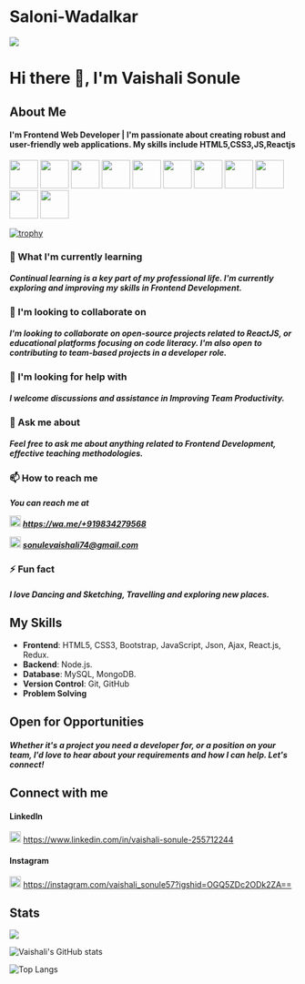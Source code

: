 # Saloni-Wadalkar
![](https://komarev.com/ghpvc/?username=sonule57&color=green&style=flat)

# Hi there 👋, I'm Vaishali Sonule

## About Me
<h4>I'm Frontend Web Developer | I'm passionate about creating robust and user-friendly web applications. My skills include HTML5,CSS3,JS,Reactjs</h4>
               
<img height=50 src="https://cdn.jsdelivr.net/gh/devicons/devicon/icons/python/python-original.svg"/> <img height=50 src="https://cdn.jsdelivr.net/gh/devicons/devicon/icons/html5/html5-original.svg" /> <img height=50 src="https://cdn.jsdelivr.net/gh/devicons/devicon/icons/css3/css3-original.svg" /> <img height=50 src="https://cdn.jsdelivr.net/gh/devicons/devicon/icons/react/react-original.svg" /> <img height=50 src="https://cdn.jsdelivr.net/gh/devicons/devicon/icons/git/git-plain.svg"/> <img height=50 src="https://cdn.jsdelivr.net/gh/devicons/devicon/icons/github/github-original.svg"/> <img height=50 src="https://cdn.jsdelivr.net/gh/devicons/devicon/icons/bootstrap/bootstrap-original-wordmark.svg" /> <img height=50 src="https://cdn.jsdelivr.net/gh/devicons/devicon/icons/javascript/javascript-original.svg" /> <img height=50 src="https://cdn.jsdelivr.net/gh/devicons/devicon/icons/nodejs/nodejs-original-wordmark.svg" /> <img height=50 src="https://cdn.jsdelivr.net/gh/devicons/devicon/icons/mongodb/mongodb-original-wordmark.svg" />  <img height=50 src="https://cdn.jsdelivr.net/gh/devicons/devicon/icons/nextjs/nextjs-original-wordmark.svg" /> <img height=50 >

[![trophy](https://github-profile-trophy.vercel.app/?username=altafk6198)](https://github.com/altafk6198/github-profile-trophy)

### 🌱 What I'm currently learning
<h5>Continual learning is a key part of my professional life. I'm currently exploring and improving my skills in Frontend Development.</h5>

### 👯 I'm looking to collaborate on
<h5>I'm looking to collaborate on open-source projects related to ReactJS, or educational platforms focusing on code literacy. I'm also open to contributing to team-based projects in a developer role.</h5>

### 🤔 I'm looking for help with
<h5>I welcome discussions and assistance in Improving Team Productivity.</h5>

### 💬 Ask me about
<h5>Feel free to ask me about anything related to Frontend Development, effective teaching methodologies.</h5>

### 📫 How to reach me
<h5>You can reach me at 


<img src="https://github.com/Altafk6198/Altafk6198/assets/101108751/aa8cadb9-157a-4fcc-a92a-f55f4fbf66ba" height="20" width="20">  https://wa.me/+919834279568


<img src="https://github.com/Altafk6198/Altafk6198/assets/101108751/3deac7ec-9549-4ab6-84c1-81783d5bf561" height="20" width="20">  sonulevaishali74@gmail.com </h5>

### ⚡ Fun fact
<h5>I love Dancing and Sketching, Travelling and exploring new places.</h5>

## My Skills

* **Frontend**:  HTML5, CSS3, Bootstrap, JavaScript, Json, Ajax, React.js, Redux.
* **Backend**:  Node.js.
* **Database**:  MySQL, MongoDB.
* **Version Control**:  Git, GitHub
* **Problem Solving**

## Open for Opportunities
<h5>Whether it's a project you need a developer for, or a position on your team, I'd love to hear about your requirements and how I can help. Let's connect!</h5>

## Connect with me

#### LinkedIn

<img src="https://github.com/Altafk6198/Altafk6198/assets/101108751/aa8cadb9-157a-4fcc-a92a-f55f4fbf66ba" height="20" width="20"> https://www.linkedin.com/in/vaishali-sonule-255712244
#### Instagram

<img src="https://github.com/Altafk6198/Altafk6198/assets/101108751/47c73da6-9d26-4322-836f-82a9b4249d3e" height="20" width="20"> https://instagram.com/vaishali_sonule57?igshid=OGQ5ZDc2ODk2ZA==
## Stats
<img src="https://github-readme-streak-stats.herokuapp.com/?user=sonule57"/>

![Vaishali's GitHub stats](https://github-readme-stats.vercel.app/api?username=sonule57&show_icons=true&theme=radical)

![Top Langs](https://github-readme-stats.vercel.app/api/top-langs/?username=sonule57&show_progress=true)
